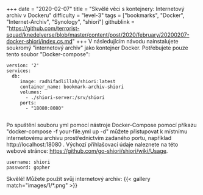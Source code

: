 +++
date = "2020-02-07"
title = "Skvělé věci s kontejnery: Internetový archiv v Dockeru"
difficulty = "level-3"
tags = ["bookmarks", "Docker", "Internet-Archiv", "Synology", "shiori"]
githublink = "https://github.com/terrorist-squad/knedelverse/blob/master/content/post/2020/february/20200207-docker-shiori/index.cs.md"
+++
V následujícím návodu nainstalujete soukromý "internetový archiv" jako kontejner Docker. Potřebujete pouze tento soubor "Docker-compose":
```
version: '2'
services:
  db:
     image: radhifadlillah/shiori:latest
     container_name: bookmark-archiv-shiori
     volumes:
       - ./shiori-server:/srv/shiori
     ports:
       - "18080:8080"


```
Po spuštění souboru yml pomocí nástroje Docker-Compose pomocí příkazu "docker-compose -f your-file.yml up -d" můžete přistupovat k místnímu internetovému archivu prostřednictvím zadaného portu, například http://localhost:18080 . Výchozí přihlašovací údaje naleznete na této webové stránce: https://github.com/go-shiori/shiori/wiki/Usage.
```
username: shiori
password: gopher

```
Skvělé! Můžete použít svůj internetový archiv:
{{< gallery match="images/1/*.png" >}}